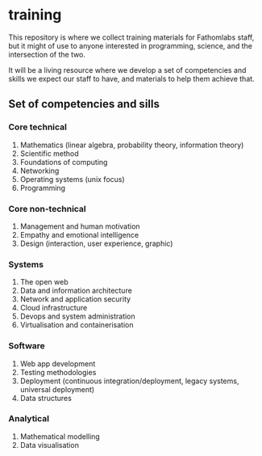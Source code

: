 # training

This repository is where we collect training materials for Fathomlabs staff, but it might of use to anyone interested in programming, science, and the intersection of the two.

It will be a living resource where we develop a set of competencies and skills we expect our staff to have, and materials to help them achieve that.

## Set of competencies and sills

### Core technical

1. Mathematics (linear algebra, probability theory, information theory)
2. Scientific method
3. Foundations of computing
4. Networking
5. Operating systems (unix focus)
5. Programming

### Core non-technical

1. Management and human motivation
2. Empathy and emotional intelligence
3. Design (interaction, user experience, graphic)

### Systems

1. The open web
2. Data and information architecture
3. Network and application security
4. Cloud infrastructure
5. Devops and system administration
6. Virtualisation and containerisation

### Software

1. Web app development
2. Testing methodologies
3. Deployment (continuous integration/deployment, legacy systems, universal deployment)
4. Data structures

### Analytical

1. Mathematical modelling
2. Data visualisation


